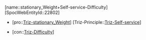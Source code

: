 ﻿---
type: TrizContradiction
aliases:
- stationary_Weight+Self-service-Difficulty
license: CC BY-SA 4.0
copyright: https://github.com/SpocWeb
IsDeleted: false
IsReadOnly: false
Confidential: public
tags: 
- Triz/Contradiction
---
[name::stationary_Weight+Self-service-Difficulty]
[SpocWebEntityId::22802]
+ [pro::[Triz-stationary_Weight](tech/Triz/Parameter/Triz-stationary_Weight.md)]
[Triz-Principle::[Triz-Self-service](tech/Triz/Principle/Triz-Self-service.md)]
- [con::[Triz-Difficulty](tech/Triz/Parameter/Triz-Difficulty.md)]

